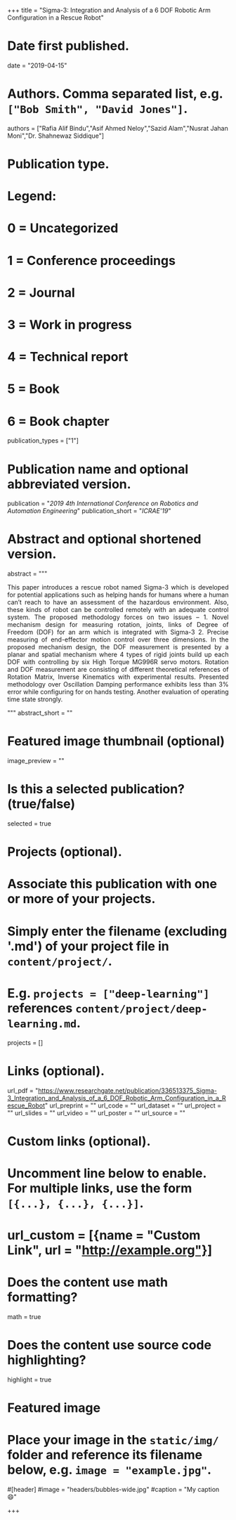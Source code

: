 +++
title = "Sigma-3: Integration and Analysis of a 6 DOF Robotic Arm Configuration in a Rescue Robot"

# Date first published.
date = "2019-04-15"

# Authors. Comma separated list, e.g. `["Bob Smith", "David Jones"]`.
authors = ["Rafia Alif Bindu","Asif Ahmed Neloy","Sazid Alam","Nusrat Jahan Moni","Dr. Shahnewaz Siddique"]

# Publication type.
# Legend:
# 0 = Uncategorized
# 1 = Conference proceedings
# 2 = Journal
# 3 = Work in progress
# 4 = Technical report
# 5 = Book
# 6 = Book chapter
publication_types = ["1"]

# Publication name and optional abbreviated version.
publication = "*2019 4th International Conference on Robotics and Automation Engineering*"
publication_short = "*ICRAE'19*"

# Abstract and optional shortened version.
abstract = """<div align="justify"> 

This paper introduces a rescue robot named Sigma-3 which is developed for potential applications such as helping hands for humans where a human can’t reach to have an assessment of the hazardous environment. Also, these kinds of robot can be controlled remotely with an adequate control system. The proposed methodology forces on two issues – 1. Novel mechanism design for measuring rotation, joints, links of Degree of Freedom (DOF) for an arm which is integrated with Sigma-3 2. Precise measuring of end-effector motion control over three dimensions. In the proposed mechanism design, the DOF measurement is presented by a planar and spatial mechanism where 4 types of rigid joints build up each DOF with controlling by six High Torque MG996R servo motors. Rotation and DOF measurement are consisting of different theoretical references of Rotation Matrix, Inverse Kinematics with experimental results. Presented methodology over Oscillation Damping performance exhibits less than 3% error while configuring for on hands testing. Another evaluation of operating time state strongly.</div>

"""
abstract_short = ""

# Featured image thumbnail (optional)
image_preview = ""

# Is this a selected publication? (true/false)
selected = true

# Projects (optional).
#   Associate this publication with one or more of your projects.
#   Simply enter the filename (excluding '.md') of your project file in `content/project/`.
#   E.g. `projects = ["deep-learning"]` references `content/project/deep-learning.md`.
projects = []

# Links (optional).
url_pdf = "https://www.researchgate.net/publication/336513375_Sigma-3_Integration_and_Analysis_of_a_6_DOF_Robotic_Arm_Configuration_in_a_Rescue_Robot"
url_preprint = ""
url_code = ""
url_dataset = ""
url_project = ""
url_slides = ""
url_video = ""
url_poster = ""
url_source = ""

# Custom links (optional).
#   Uncomment line below to enable. For multiple links, use the form `[{...}, {...}, {...}]`.
# url_custom = [{name = "Custom Link", url = "http://example.org"}]

# Does the content use math formatting?
math = true

# Does the content use source code highlighting?
highlight = true

# Featured image
# Place your image in the `static/img/` folder and reference its filename below, e.g. `image = "example.jpg"`.
#[header]
#image = "headers/bubbles-wide.jpg"
#caption = "My caption 😄"

+++